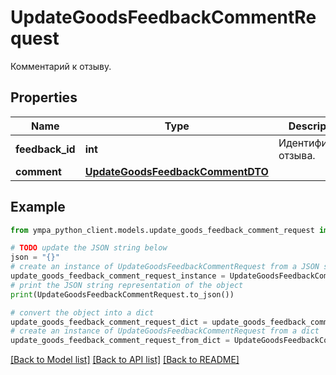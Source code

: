# UpdateGoodsFeedbackCommentRequest

Комментарий к отзыву.

## Properties

Name | Type | Description | Notes
------------ | ------------- | ------------- | -------------
**feedback_id** | **int** | Идентификатор отзыва.  | 
**comment** | [**UpdateGoodsFeedbackCommentDTO**](UpdateGoodsFeedbackCommentDTO.md) |  | 

## Example

```python
from ympa_python_client.models.update_goods_feedback_comment_request import UpdateGoodsFeedbackCommentRequest

# TODO update the JSON string below
json = "{}"
# create an instance of UpdateGoodsFeedbackCommentRequest from a JSON string
update_goods_feedback_comment_request_instance = UpdateGoodsFeedbackCommentRequest.from_json(json)
# print the JSON string representation of the object
print(UpdateGoodsFeedbackCommentRequest.to_json())

# convert the object into a dict
update_goods_feedback_comment_request_dict = update_goods_feedback_comment_request_instance.to_dict()
# create an instance of UpdateGoodsFeedbackCommentRequest from a dict
update_goods_feedback_comment_request_from_dict = UpdateGoodsFeedbackCommentRequest.from_dict(update_goods_feedback_comment_request_dict)
```
[[Back to Model list]](../README.md#documentation-for-models) [[Back to API list]](../README.md#documentation-for-api-endpoints) [[Back to README]](../README.md)


